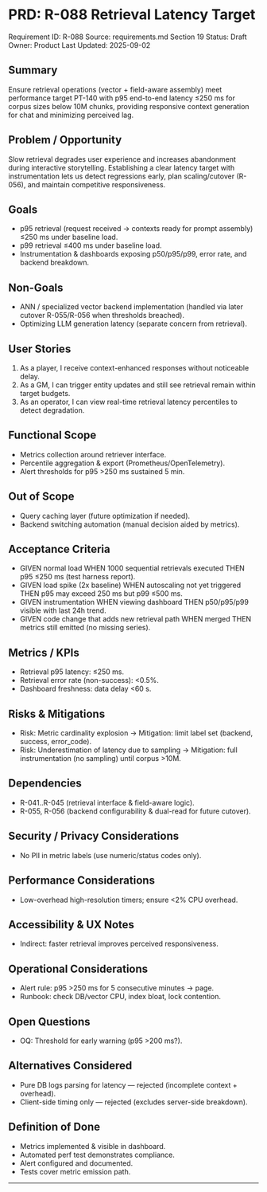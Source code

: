 # PRD: R-088 Retrieval Latency Target

Requirement ID: R-088
Source: requirements.md Section 19
Status: Draft
Owner: Product
Last Updated: 2025-09-02

## Summary

Ensure retrieval operations (vector + field-aware assembly) meet performance target PT-140 with p95 end-to-end latency ≤250 ms for corpus sizes below 10M chunks, providing responsive context generation for chat and minimizing perceived lag.

## Problem / Opportunity

Slow retrieval degrades user experience and increases abandonment during interactive storytelling. Establishing a clear latency target with instrumentation lets us detect regressions early, plan scaling/cutover (R-056), and maintain competitive responsiveness.

## Goals

- p95 retrieval (request received → contexts ready for prompt assembly) ≤250 ms under baseline load.
- p99 retrieval ≤400 ms under baseline load.
- Instrumentation & dashboards exposing p50/p95/p99, error rate, and backend breakdown.

## Non-Goals

- ANN / specialized vector backend implementation (handled via later cutover R-055/R-056 when thresholds breached).
- Optimizing LLM generation latency (separate concern from retrieval).

## User Stories

1. As a player, I receive context-enhanced responses without noticeable delay.
2. As a GM, I can trigger entity updates and still see retrieval remain within target budgets.
3. As an operator, I can view real-time retrieval latency percentiles to detect degradation.

## Functional Scope

- Metrics collection around retriever interface.
- Percentile aggregation & export (Prometheus/OpenTelemetry).
- Alert thresholds for p95 >250 ms sustained 5 min.

## Out of Scope

- Query caching layer (future optimization if needed).
- Backend switching automation (manual decision aided by metrics).

## Acceptance Criteria

- GIVEN normal load WHEN 1000 sequential retrievals executed THEN p95 ≤250 ms (test harness report).
- GIVEN load spike (2x baseline) WHEN autoscaling not yet triggered THEN p95 may exceed 250 ms but p99 ≤500 ms.
- GIVEN instrumentation WHEN viewing dashboard THEN p50/p95/p99 visible with last 24h trend.
- GIVEN code change that adds new retrieval path WHEN merged THEN metrics still emitted (no missing series).

## Metrics / KPIs

- Retrieval p95 latency: ≤250 ms.
- Retrieval error rate (non-success): <0.5%.
- Dashboard freshness: data delay <60 s.

## Risks & Mitigations

- Risk: Metric cardinality explosion → Mitigation: limit label set (backend, success, error_code).
- Risk: Underestimation of latency due to sampling → Mitigation: full instrumentation (no sampling) until corpus >10M.

## Dependencies

- R-041..R-045 (retrieval interface & field-aware logic).
- R-055, R-056 (backend configurability & dual-read for future cutover).

## Security / Privacy Considerations

- No PII in metric labels (use numeric/status codes only).

## Performance Considerations

- Low-overhead high-resolution timers; ensure <2% CPU overhead.

## Accessibility & UX Notes

- Indirect: faster retrieval improves perceived responsiveness.

## Operational Considerations

- Alert rule: p95 >250 ms for 5 consecutive minutes → page.
- Runbook: check DB/vector CPU, index bloat, lock contention.

## Open Questions

- OQ: Threshold for early warning (p95 >200 ms?).

## Alternatives Considered

- Pure DB logs parsing for latency — rejected (incomplete context + overhead).
- Client-side timing only — rejected (excludes server-side breakdown).

## Definition of Done

- Metrics implemented & visible in dashboard.
- Automated perf test demonstrates compliance.
- Alert configured and documented.
- Tests cover metric emission path.

---
